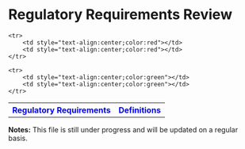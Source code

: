 # Regulatory Requirements Review



<table>
	<tr>
		<th style="text-align:center;color:blue">Regulatory Requirements</th>
		<th style="text-align:center;color:blue">Definitions</th>
	</tr>

 	<tr>
		<td style="text-align:center;color:red"></td>
		<td style="text-align:center;color:red"></td>
	</tr>

 	<tr>
		<td style="text-align:center;color:green"></td>
		<td style="text-align:center;color:green"></td>
	</tr>
</table>




<div>
	<p><b>Notes:</b> This file is still under progress and will be updated on a regular basis.</p>
</div>
